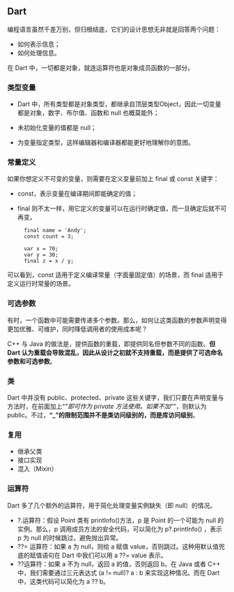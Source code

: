 ## Dart

编程语言虽然千差万别，但归根结底，它们的设计思想无非就是回答两个问题：

* 如何表示信息；
* 如何处理信息。

在 Dart 中，一切都是对象，就连运算符也是对象成员函数的一部分。

### 类型变量

* Dart 中，所有类型都是对象类型，都继承自顶层类型Object，因此一切变量都是对象，数字、布尔值、函数和 null 也概莫能外；

* 未初始化变量的值都是 null；

* 为变量指定类型，这样编辑器和编译器都能更好地理解你的意图。

### 常量定义
如果你想定义不可变的变量，则需要在定义变量前加上 final 或 const 关键字：

* const，表示变量在编译期间即能确定的值；
* final 则不太一样，用它定义的变量可以在运行时确定值，而一旦确定后就不可再变。

		final name = 'Andy';
		const count = 3;
		
		var x = 70;  
		var y = 30;
		final z = x / y;
		
可以看到，const 适用于定义编译常量（字面量固定值）的场景，而 final 适用于定义运行时常量的场景。

### 可选参数

有时，一个函数中可能需要传递多个参数。那么，如何让这类函数的参数声明变得更加优雅、可维护，同时降低调用者的使用成本呢？

C++ 与 Java 的做法是，提供函数的重载，即提供同名但参数不同的函数。**但Dart 认为重载会导致混乱，因此从设计之初就不支持重载，而是提供了可选命名参数和可选参数**。

### 类

Dart 中并没有 public、protected、private 这些关键字，我们只要在声明变量与方法时，在前面加上“_”即可作为 private 方法使用。如果不加“_”，则默认为 public。不过，**“_”的限制范围并不是类访问级别的，而是库访问级别**。

### 复用

* 继承父类
* 接口实现
* 混入（Mixin）

### 运算符

Dart 多了几个额外的运算符，用于简化处理变量实例缺失（即 null）的情况。

* ?.运算符：假设 Point 类有 printInfo()方法，p 是 Point 的一个可能为 null 的实例。那么，p 调用成员方法的安全代码，可以简化为 p?.printInfo() ，表示 p 为 null 的时候跳过，避免抛出异常。
* ??= 运算符：如果 a 为 null，则给 a 赋值 value，否则跳过。这种用默认值兜底的赋值语句在 Dart 中我们可以用 a ??= value 表示。
* ??运算符：如果 a 不为 null，返回 a 的值，否则返回 b。在 Java 或者 C++ 中，我们需要通过三元表达式 (a != null)? a : b 来实现这种情况。而在 Dart 中，这类代码可以简化为 a ?? b。




